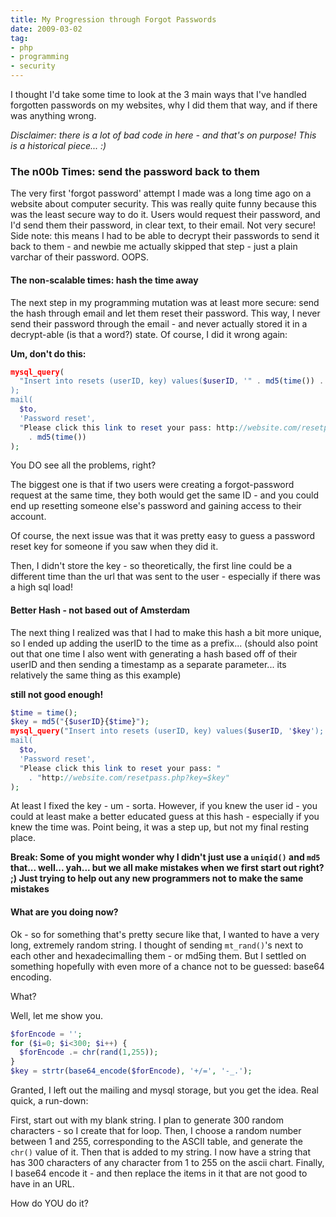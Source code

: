 ```yaml
---
title: My Progression through Forgot Passwords
date: 2009-03-02
tag:
- php
- programming
- security
---
```

I thought I'd take some time to look at the 3 main ways that I've handled forgotten passwords on my websites, why I did them that way, and if there was anything wrong.

<!--more-->

_Disclaimer: there is a lot of bad code in here - and that's on purpose!  This is a historical piece... :)_

### The n00b Times: send the password back to them

The very first 'forgot password' attempt I made was a long time ago on a website about computer security.  This was really quite funny because this was the least secure way to do it.  Users would request their password, and I'd send them their password, in clear text, to their email.  Not very secure!  Side note: this means I had to be able to decrypt their passwords to send it back to them - and newbie me actually skipped that step - just a plain varchar of their password.  OOPS.

#### The non-scalable times: hash the time away

The next step in my programming mutation was at least more secure: send the hash through email and let them reset their password.  This way, I never send their password through the email - and never actually stored it in a decrypt-able (is that a word?) state.  Of course, I did it wrong again:

**Um, don't do this:**

```php
mysql_query(
  "Insert into resets (userID, key) values($userID, '" . md5(time()) . "'
);
mail(
  $to, 
  'Password reset', 
  "Please click this link to reset your pass: http://website.com/resetpass.php?key="
    . md5(time())
);
```

You DO see all the problems, right?

The biggest one is that if two users were creating a forgot-password request at the same time, they both would get the same ID - and you could end up resetting someone else's password and gaining access to their account.

Of course, the next issue was that it was pretty easy to guess a password reset key for someone if you saw when they did it.

Then, I didn't store the key - so theoretically, the first line could be a different time than the url that was sent to the user - especially if there was a high sql load!

#### Better Hash - not based out of Amsterdam

The next thing I realized was that I had to make this hash a bit more unique, so I ended up adding the userID to the time as a prefix... (should also point out that one time I also went with generating a hash based off of their userID and then sending a timestamp as a separate parameter... its relatively the same thing as this example)

**still not good enough!**

```php
$time = time();
$key = md5("{$userID}{$time}");
mysql_query("Insert into resets (userID, key) values($userID, '$key');
mail(
  $to, 
  'Password reset', 
  "Please click this link to reset your pass: "
    . "http://website.com/resetpass.php?key=$key"
);
```

At least I fixed the key - um - sorta.  However, if you knew the user id - you could at least make a better educated guess at this hash - especially if you knew the time was.  Point being, it was a step up, but not my final resting place.

**Break: Some of you might wonder why I didn't just use a `uniqid()` and `md5` that... well... yah... but we all make mistakes when we first start out right? ;)  Just trying to help out any new programmers not to make the same mistakes**

#### What are you doing now?

Ok - so for something that's pretty secure like that, I wanted to have a very long, extremely random string.  I thought of sending `mt_rand()`'s next to each other and hexadecimalling them - or md5ing them.  But I settled on something hopefully with even more of a chance not to be guessed: base64 encoding.

What?

Well, let me show you.

```php
$forEncode = '';
for ($i=0; $i<300; $i++) {
  $forEncode .= chr(rand(1,255));
}
$key = strtr(base64_encode($forEncode), '+/=', '-_.');
```

Granted, I left out the mailing and mysql storage, but you get the idea.  Real quick, a run-down:

First, start out with my blank string.  I plan to generate 300 random characters - so I create that for loop.  Then, I choose a random number between 1 and 255, corresponding to the ASCII table, and generate the `chr()` value of it.  Then that is added to my string.  I now have a string that has 300 characters of any character from 1 to 255 on the ascii chart.  Finally, I base64 encode it - and then replace the items in it that are not good to have in an URL.

How do YOU do it?
